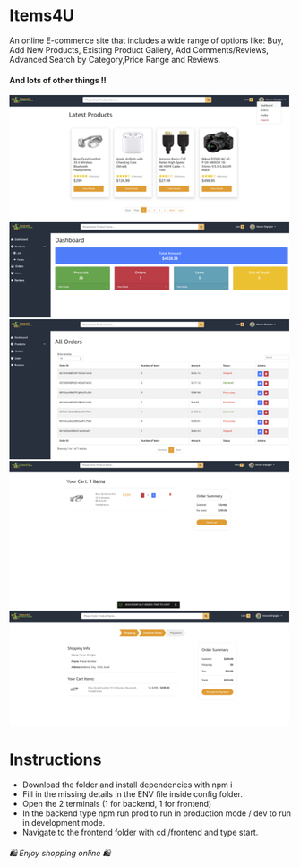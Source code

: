# Items4U
An online E-commerce site that includes a wide range of options like:
Buy, Add New Products, Existing Product Gallery, Add Comments/Reviews, Advanced Search by Category,Price Range and Reviews.
#### And lots of other things !!

<img src="images/1.png" width=500>
<img src="images/2.png" width=500>
<img src="images/3.png" width=500>
<img src="images/4.png" width=500>
<img src="images/5.png" width=500>

# Instructions
- Download the folder and install dependencies with npm i
- Fill in the missing details in the ENV file inside config folder.
- Open the 2 terminals (1 for backend, 1 for frontend)
- In the backend type npm run prod to run in production mode / dev to run in development mode.
- Navigate to the frontend folder with cd /frontend and type start.

 ###### 🛍️ Enjoy shopping online 🛍️ ######
